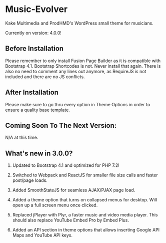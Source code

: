 # Music-Evolver
Kake Multimedia and ProdHMD's WordPress small theme for musicians.

Currently on version: 4.0.0!

## Before Installation

Please remember to only install Fusion Page Builder as it is compatible with Bootstrap 4.1. Bootstrap Shortcodes is not. Never install that again. There is also no need to comment any lines out anymore, as RequireJS is not included and there are no JS conflicts.

## After Installation
 
Please make sure to go thru every option in Theme Options in order to ensure a quality base template.

## Coming Soon To The Next Version:

N/A at this time.

## What's new in 3.0.0?

1. Updated to Bootstrap 4.1 and optimized for PHP 7.2!

2. Switched to Webpack and ReactJS for smaller file size calls and faster post/page loads.

3. Added SmoothStateJS for seamless AJAX/PJAX page load.

4. Added a theme option that turns on collapsed menus for desktop. Will open up a full screen menu once clicked.

5. Replaced jPlayer with Plyr, a faster music and video media player. This should also replace YouTube Embed Pro by Embed Plus.

6. Added an API section in theme options that allows inserting Google API Maps and YouTube API keys.